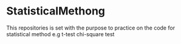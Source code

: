 # StatisticalMethong
This repositories is set with the purpose to practice on the code for statistical method e.g t-test chi-square test

